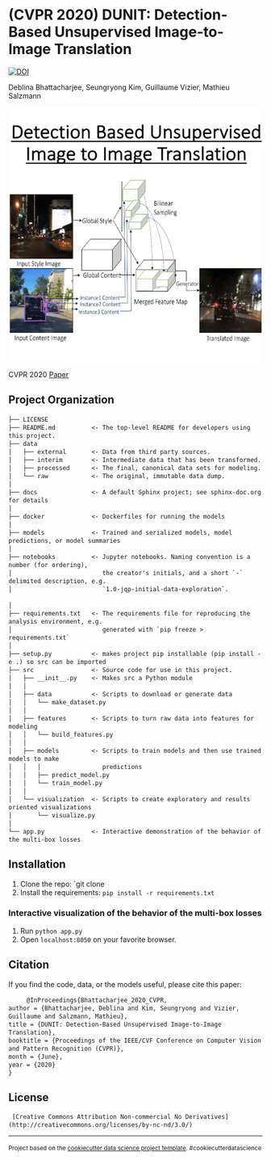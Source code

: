 # (CVPR 2020) DUNIT: Detection-Based Unsupervised Image-to-Image Translation 

[![DOI](https://zenodo.org/badge/263378602.svg)](https://zenodo.org/doi/10.5281/zenodo.11068823)

Deblina Bhattacharjee, Seungryong Kim, Guillaume Vizier, Mathieu Salzmann

![Figure Abstract](CVPR_teaser_image.gif)


CVPR 2020 [Paper](https://openaccess.thecvf.com/content_CVPR_2020/html/Bhattacharjee_DUNIT_Detection-Based_Unsupervised_Image-to-Image_Translation_CVPR_2020_paper.html) 

Project Organization
------------

    ├── LICENSE
    ├── README.md          <- The top-level README for developers using this project.
    ├── data
    │   ├── external       <- Data from third party sources.
    │   ├── interim        <- Intermediate data that has been transformed.
    │   ├── processed      <- The final, canonical data sets for modeling.
    │   └── raw            <- The original, immutable data dump.
    │
    ├── docs               <- A default Sphinx project; see sphinx-doc.org for details
    │
    ├── docker             <- Dockerfiles for running the models
    │
    ├── models             <- Trained and serialized models, model predictions, or model summaries
    │
    ├── notebooks          <- Jupyter notebooks. Naming convention is a number (for ordering),
    │                         the creator's initials, and a short `-` delimited description, e.g.
    │                         `1.0-jqp-initial-data-exploration`.
   
    │
    ├── requirements.txt   <- The requirements file for reproducing the analysis environment, e.g.
    │                         generated with `pip freeze > requirements.txt`
    │
    ├── setup.py           <- makes project pip installable (pip install -e .) so src can be imported
    ├── src                <- Source code for use in this project.
    │   ├── __init__.py    <- Makes src a Python module
    │   │
    │   ├── data           <- Scripts to download or generate data
    │   │   └── make_dataset.py
    │   │
    │   ├── features       <- Scripts to turn raw data into features for modeling
    │   │   └── build_features.py
    │   │
    │   ├── models         <- Scripts to train models and then use trained models to make
    │   │   │                 predictions
    │   │   ├── predict_model.py
    │   │   └── train_model.py
    │   │
    │   └── visualization  <- Scripts to create exploratory and results oriented visualizations
    │       └── visualize.py
    │
    └── app.py             <- Interactive demonstration of the behavior of the multi-box losses


## Installation

1. Clone the repo: `git clone 
2. Install the requirements: `pip install -r requirements.txt`


### Interactive visualization of the behavior of the multi-box losses

1. Run `python app.py`
2. Open `localhost:8050` on your favorite browser.

##  Citation

If you find the code, data, or the models useful, please cite this paper:
```
     @InProceedings{Bhattacharjee_2020_CVPR,
author = {Bhattacharjee, Deblina and Kim, Seungryong and Vizier, Guillaume and Salzmann, Mathieu},
title = {DUNIT: Detection-Based Unsupervised Image-to-Image Translation},
booktitle = {Proceedings of the IEEE/CVF Conference on Computer Vision and Pattern Recognition (CVPR)},
month = {June},
year = {2020}
}
```
## License 
``` 
 [Creative Commons Attribution Non-commercial No Derivatives](http://creativecommons.org/licenses/by-nc-nd/3.0/)
```

--------

<p><small>Project based on the <a target="_blank" href="https://drivendata.github.io/cookiecutter-data-science/">cookiecutter data science project template</a>. #cookiecutterdatascience</small></p>

